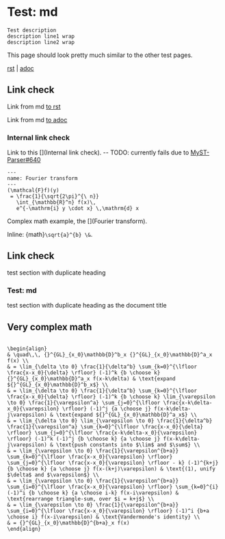 # Test: md

```{class} description
Test description
description line1 wrap
description line2 wrap
```

This page should look pretty much similar to the other test pages.

[rst](../topics/tech/test.html) | [adoc](../test%20with%20spaces.html)

## Link check

Link from md [to rst](../topics/tech/test.html#link-check)

Link from md [to adoc](../test%20with%20spaces.html#link-check)

### Internal link check

Link to this [](Internal link check). -- TODO: currently fails due to [MyST-Parser#640](https://github.com/executablebooks/MyST-Parser/issues/640)

```{math}
---
name: Fourier transform
---
(\mathcal{F}f)(y)
 = \frac{1}{\sqrt{2\pi}^{\ n}}
   \int_{\mathbb{R}^n} f(x)\,
   e^{-\mathrm{i} y \cdot x} \,\mathrm{d} x
```

Complex math example, the [](Fourier transform).

Inline: {math}`\sqrt{a}^{b} \&`.

## Link check

test section with duplicate heading

### Test: md

test section with duplicate heading as the document title

## Very complex math

```{math}

\begin{align}
& \quad\,\, {}^{GL}_{x_0}\mathbb{D}^b_x {}^{GL}_{x_0}\mathbb{D}^a_x f(x) \\
& = \lim_{\delta \to 0} \frac{1}{\delta^b} \sum_{k=0}^{\lfloor \frac{x-x_0}{\delta} \rfloor} (-1)^k {b \choose k} {}^{GL}_{x_0}\mathbb{D}^a_x f(x-k\delta) & \text{expand ${}^{GL}_{x_0}\mathbb{D}^b_x$} \\
& = \lim_{\delta \to 0} \frac{1}{\delta^b} \sum_{k=0}^{\lfloor \frac{x-x_0}{\delta} \rfloor} (-1)^k {b \choose k} \lim_{\varepsilon \to 0} \frac{1}{\varepsilon^a} \sum_{j=0}^{\lfloor \frac{x-k\delta-x_0}{\varepsilon} \rfloor} (-1)^j {a \choose j} f(x-k\delta-j\varepsilon) & \text{expand ${}^{GL}_{x_0}\mathbb{D}^a_x$} \\
& = \lim_{\delta \to 0} \lim_{\varepsilon \to 0} \frac{1}{\delta^b} \frac{1}{\varepsilon^a} \sum_{k=0}^{\lfloor \frac{x-x_0}{\delta} \rfloor} \sum_{j=0}^{\lfloor \frac{x-k\delta-x_0}{\varepsilon} \rfloor} (-1)^k (-1)^j {b \choose k} {a \choose j} f(x-k\delta-j\varepsilon) & \text{push constants into $\lim$ and $\sum$} \\
& = \lim_{\varepsilon \to 0} \frac{1}{\varepsilon^{b+a}} \sum_{k=0}^{\lfloor \frac{x-x_0}{\varepsilon} \rfloor} \sum_{j=0}^{\lfloor \frac{x-x_0}{\varepsilon} \rfloor - k} (-1)^{k+j} {b \choose k} {a \choose j} f(x-(k+j)\varepsilon) & \text{(1), unify $\delta$ and $\varepsilon$} \\
& = \lim_{\varepsilon \to 0} \frac{1}{\varepsilon^{b+a}} \sum_{i=0}^{\lfloor \frac{x-x_0}{\varepsilon} \rfloor} \sum_{k=0}^{i} (-1)^i {b \choose k} {a \choose i-k} f(x-i\varepsilon) & \text{rearrange triangle-sum, over $i = k+j$} \\
& = \lim_{\varepsilon \to 0} \frac{1}{\varepsilon^{b+a}} \sum_{i=0}^{\lfloor \frac{x-x_0}{\varepsilon} \rfloor} (-1)^i {b+a \choose i} f(x-i\varepsilon) & \text{Vandermonde's identity} \\
& = {}^{GL}_{x_0}\mathbb{D}^{b+a}_x f(x)
\end{align}
```
